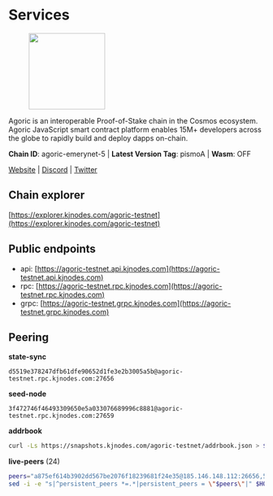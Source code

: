 # Services

<figure><img src="https://raw.githubusercontent.com/kj89/testnet_manuals/main/pingpub/logos/agoric.png" width="150" alt=""><figcaption></figcaption></figure>

Agoric is an interoperable Proof-of-Stake chain in the Cosmos ecosystem.  Agoric JavaScript smart contract platform enables 15M+ developers across the  globe to rapidly build and deploy dapps on-chain.

**Chain ID**: agoric-emerynet-5 | **Latest Version Tag**: pismoA | **Wasm**: OFF

[Website](https://agoric.com) | [Discord](https://discord.com/invite/qDW8DRes4s) | [Twitter](https://twitter.com/agoric)




## Chain explorer
[https://explorer.kjnodes.com/agoric-testnet](https://explorer.kjnodes.com/agoric-testnet)

## Public endpoints

* api: [https://agoric-testnet.api.kjnodes.com](https://agoric-testnet.api.kjnodes.com)
* rpc: [https://agoric-testnet.rpc.kjnodes.com](https://agoric-testnet.rpc.kjnodes.com)
* grpc: [https://agoric-testnet.grpc.kjnodes.com](https://agoric-testnet.grpc.kjnodes.com)

## Peering

**state-sync**

```text
d5519e378247dfb61dfe90652d1fe3e2b3005a5b@agoric-testnet.rpc.kjnodes.com:27656
```

**seed-node**

```text
3f472746f46493309650e5a033076689996c8881@agoric-testnet.rpc.kjnodes.com:27659
```

**addrbook**
```bash
curl -Ls https://snapshots.kjnodes.com/agoric-testnet/addrbook.json > $HOME/.agoric/config/addrbook.json
```

**live-peers** (24)
```bash
peers="a875ef614b3902dd567be2076f18239681f24e35@185.146.148.112:26656,5c2a752c9b1952dbed075c56c600c3a79b58c395@195.3.220.136:27106,42084028a65c5d609793ffc618d1dcbf374fc301@65.109.28.219:14456,32f7fbecd40b420d592ac460703c4ac647875566@65.109.23.238:26656,4dee5e4456307469d037c35eb0157f1f252b3f99@135.181.35.255:26656,a5b991654d0723e038d3723b1345b2a288d49146@38.242.156.28:26656,d5519e378247dfb61dfe90652d1fe3e2b3005a5b@65.109.68.190:27656,6f9e22eba0130f1a29c25e28beeae69b2621a403@35.226.248.0:26656,3f4e87ddb2e61fdd01398c071fa986259f096334@209.34.206.46:26656,a753081b566e32ed2b702b6e4edc3ff01f246d04@5.75.240.73:26656,a3a1e6c7a9ceec632c22769a9e369d05a796dc24@65.108.79.246:26709,fd9d8063921531990cfebb72d5adadf276484e8d@13.215.217.74:26656,7ea47a018710e43a9eafd4eebc8340d2f48eb3ba@94.130.132.227:2160,c72d05f83b53dc7f6c55d7d3e67c304716d27d80@116.202.227.117:27656,fed5712837f1561b7ac4eebbbf618df7c76104d9@51.81.185.12:44656,7b1cafa0879374125c623d854bcc0cb9cd98729e@185.213.25.151:26656,980583e1dfd16988b6fdb22dd733f3260c535e45@192.241.137.132:26656,d238a541e480e06269107449a70b1178ef49aba7@35.224.177.96:26656,793955daf95ad29f003cc4ec7e6c60c00677b2f7@5.9.81.187:30656,a350a919fc1295f441732b4264c6603983f720e5@35.238.67.135:26656,98e1069b1cfc445e377eda6a0eadd94f7877065d@162.55.169.76:26656,3c2abc308efdc63be1801bbb1b40900ada13349b@34.69.172.140:26656,8dfb920cdc2eba42b688f44fdd26e12dabfbb6a9@95.217.130.111:27656,a73444541956b994f804f6fcf2a26d2c3c9865a3@35.184.189.155:26656"
sed -i -e "s|^persistent_peers *=.*|persistent_peers = \"$peers\"|" $HOME/.agoric/config/config.toml
```

